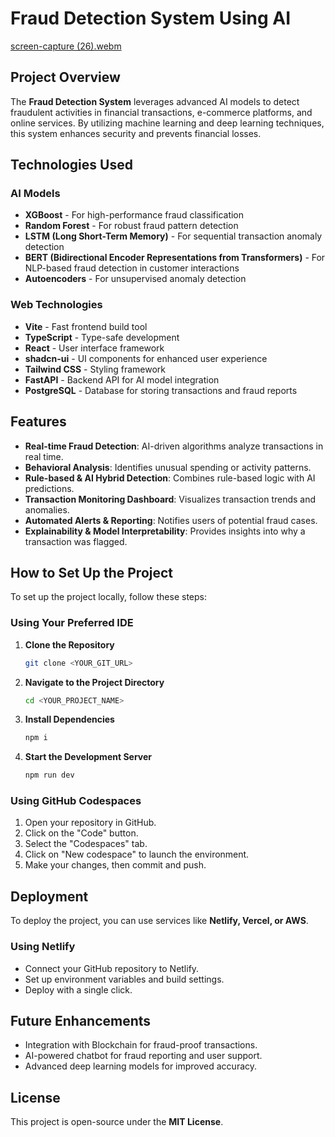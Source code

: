 # Fraud Detection System Using AI
[screen-capture (26).webm](https://github.com/user-attachments/assets/01c37c08-6cc1-4587-97fd-f2aae62ecda7)

## Project Overview

The **Fraud Detection System** leverages advanced AI models to detect fraudulent activities in financial transactions, e-commerce platforms, and online services. By utilizing machine learning and deep learning techniques, this system enhances security and prevents financial losses.

## Technologies Used

### **AI Models**
- **XGBoost** - For high-performance fraud classification
- **Random Forest** - For robust fraud pattern detection
- **LSTM (Long Short-Term Memory)** - For sequential transaction anomaly detection
- **BERT (Bidirectional Encoder Representations from Transformers)** - For NLP-based fraud detection in customer interactions
- **Autoencoders** - For unsupervised anomaly detection

### **Web Technologies**
- **Vite** - Fast frontend build tool
- **TypeScript** - Type-safe development
- **React** - User interface framework
- **shadcn-ui** - UI components for enhanced user experience
- **Tailwind CSS** - Styling framework
- **FastAPI** - Backend API for AI model integration
- **PostgreSQL** - Database for storing transactions and fraud reports

## Features
- **Real-time Fraud Detection**: AI-driven algorithms analyze transactions in real time.
- **Behavioral Analysis**: Identifies unusual spending or activity patterns.
- **Rule-based & AI Hybrid Detection**: Combines rule-based logic with AI predictions.
- **Transaction Monitoring Dashboard**: Visualizes transaction trends and anomalies.
- **Automated Alerts & Reporting**: Notifies users of potential fraud cases.
- **Explainability & Model Interpretability**: Provides insights into why a transaction was flagged.

## How to Set Up the Project

To set up the project locally, follow these steps:

### **Using Your Preferred IDE**
1. **Clone the Repository**
   ```sh
   git clone <YOUR_GIT_URL>
   ```
2. **Navigate to the Project Directory**
   ```sh
   cd <YOUR_PROJECT_NAME>
   ```
3. **Install Dependencies**
   ```sh
   npm i
   ```
4. **Start the Development Server**
   ```sh
   npm run dev
   ```

### **Using GitHub Codespaces**
1. Open your repository in GitHub.
2. Click on the "Code" button.
3. Select the "Codespaces" tab.
4. Click on "New codespace" to launch the environment.
5. Make your changes, then commit and push.

## Deployment

To deploy the project, you can use services like **Netlify, Vercel, or AWS**.



### **Using Netlify**
- Connect your GitHub repository to Netlify.
- Set up environment variables and build settings.
- Deploy with a single click.

## Future Enhancements
- Integration with Blockchain for fraud-proof transactions.
- AI-powered chatbot for fraud reporting and user support.
- Advanced deep learning models for improved accuracy.

## License
This project is open-source under the **MIT License**.
